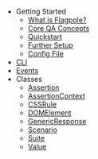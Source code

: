 - Getting Started
    - [What is Flagpole?](about.md)
    - [Core QA Concepts](concepts.md)
    - [Quickstart](quickstart.md)
    - [Further Setup](setup.md)
    - [Config File](config.md)
- [CLI](cli.md)
- [Events](events.md)
- Classes
    - [Assertion](assertion.md)
    - [AssertionContext](assertion-context.md)
    - [CSSRule](css-rule.md)
    - [DOMElement](dom-element.md)
    - [GenericResponse](generic-response.md)
    - [Scenario](scenario.md)
    - [Suite](suite.md)
    - [Value](value.md)

